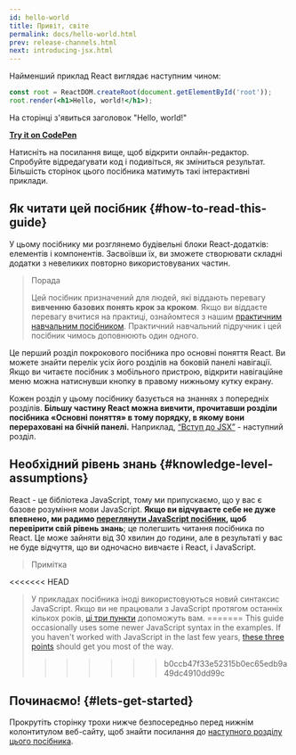 ```yaml
---
id: hello-world
title: Привіт, світе
permalink: docs/hello-world.html
prev: release-channels.html
next: introducing-jsx.html
---
```


Найменший приклад React виглядає наступним чином:

```jsx
const root = ReactDOM.createRoot(document.getElementById('root'));
root.render(<h1>Hello, world!</h1>);
```

На сторінці з'явиться заголовок "Hello, world!"

**[Try it on CodePen](https://codepen.io/gaearon/pen/rrpgNB?editors=1010)**

Натисніть на посилання вище, щоб відкрити онлайн-редактор. Спробуйте відредагувати код і подивіться, як зміниться результат. Більшість сторінок цього посібника матимуть такі інтерактивні приклади.


## Як читати цей посібник {#how-to-read-this-guide}

У цьому посібнику ми розглянемо будівельні блоки React-додатків: елементів і компонентів. Засвоївши їх, ви зможете створювати складні додатки з невеликих повторно використовуваних частин.

>Порада
>
>Цей посібник призначений для людей, які віддають перевагу **вивченню базових понять крок за кроком**. Якщо ви віддаєте перевагу вчитися на практиці, ознайомтеся з нашим [практичним навчальним посібником](/tutorial/tutorial.html). Практичний навчальний підручник і цей посібник чимось доповнюють один одного.

Це перший розділ покрокового посібника про основні поняття React. Ви можете знайти перелік усіх його розділів на боковій панелі навігації. Якщо ви читаєте посібник з мобільного пристрою, відкрити навігаційне меню можна натиснувши кнопку в правому нижньому кутку екрану.

Кожен розділ у цьому посібнику базується на знаннях з попередніх розділів. **Більшу частину React можна вивчити, прочитавши розділи посібника «Основні поняття» в тому порядку, в якому вони перераховані на бічній панелі.** Наприклад, [“Вступ до JSX”](/docs/introducing-jsx.html) - наступний розділ.

## Необхідний рівень знань {#knowledge-level-assumptions}

React - це бібліотека JavaScript, тому ми припускаємо, що у вас є базове розуміння мови JavaScript. **Якщо ви відчуваєте себе не дуже впевнено, ми радимо [переглянути JavaScript посібник](https://developer.mozilla.org/uk/docs/Web/JavaScript/A_re-introduction_to_JavaScript), щоб перевірити свій рівень знань**; це полегшить читання посібника по React. Це може зайняти від 30 хвилин до години, але в результаті у вас не буде відчуття, що ви одночасно вивчаєте і React, і JavaScript.

>Примітка
>
<<<<<<< HEAD
>У прикладах посібника іноді використовуються новий синтаксис JavaScript. Якщо ви не працювали з JavaScript протягом останніх кількох років, [ці три пункти](https://gist.github.com/gaearon/683e676101005de0add59e8bb345340c) допоможуть вам.
=======
>This guide occasionally uses some newer JavaScript syntax in the examples. If you haven't worked with JavaScript in the last few years, [these three points](https://gist.github.com/gaearon/683e676101005de0add59e8bb345340c) should get you most of the way.
>>>>>>> b0ccb47f33e52315b0ec65edb9a49dc4910dd99c


## Починаємо! {#lets-get-started}

Прокрутіть сторінку трохи нижче безпосередньо перед нижнім колонтитулом веб-сайту, щоб знайти посилання до [наступного розділу цього посібника](/docs/introducing-jsx.html).

